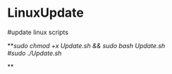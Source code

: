 # LinuxUpdate
#update linux scripts

**_sudo chmod +x Update.sh &&
sudo bash Update.sh  
#sudo ./Update.sh_

**
